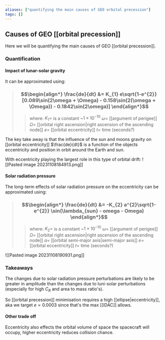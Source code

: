 ```yaml
---
aliases: ["quantifying the main causes of GEO orbital precession"]
tags: []
---
```


## Causes of GEO [[orbital precession]]

Here we will be quantifying the main causes of GEO [[orbital precession]].

### Quantification

#### Impact of lunar-solar gravity

It can be approximated using:

> ### $$\begin{align*} \frac{de}{dt} &=  K_{1} e\sqrt{1-e^{2}} [0.089\sin(2\omega + \Omega) - 0.158\sin(2(\omega + \Omega)) - 0.1842\sin(2\omega)] \end{align*}$$
>> where:
>> $K_{1}=$ is a constant ~$1\times10^{-10}$
>> $\omega=$ [[argument of perigee]]
>> $\Omega=$ [[orbital right ascension|right ascension of the ascending node]]
>> $e=$ [[orbital eccentricity]]
>> $t=$ time (seconds?)

The key take away is that the influence of the sun and moons gravity on [[orbital eccentricity]] $\frac{de}{dt}$ is a function of the objects eccentricity and position in orbit around the Earth and sun. 

With eccentricity playing the largest role in this type of orbital drift:
![[Pasted image 20231108184913.png]]

#### Solar radiation pressure
The long-term effects of solar radiation pressure on the eccentricity can be approximated using:

> ### $$\begin{align*} \frac{de}{dt}  &= -K_{2} a^{2}\sqrt{1- e^{2}} \sin(\lambda_{sun} - omega - Omega)  \end{align*}$$
>> where:
>> $K_{2}=$ is a constant ~$1\times10^{-10}$
>> $\omega=$ [[argument of perigee]]
>> $\Omega=$ [[orbital right ascension|right ascension of the ascending node]]
>> $a=$ [[orbital semi-major axis|semi-major axis]]
>> $e=$ [[orbital eccentricity]]
>> $t=$ time (seconds?)

![[Pasted image 20231108190931.png]]

### Takeaways

The changes due to solar radiation pressure perturbations are likely to be greater in amplitude than the changes due to luni-solar perturbations (especially for high $C_{R}$ and area to mass ratio's).

So [[orbital precession]] minimisation requires a high [[ellipse|eccentricity]], aka we target $e=0.0003$ since that's the max [[IDAC]] allows.

#### Other trade off
Eccentricity also effects the orbital volume of space the spacecraft will occupy, higher eccentricity reduces collision chance.
